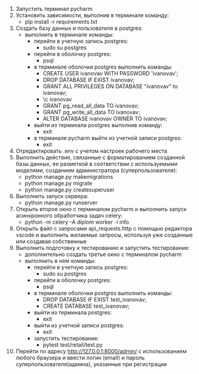 1. Запустить терминал pycharm
2. Установить зависимости, выполнив в терминале команду: 
   - pip install -r requirements.txt
3. Создать базу данных и пользователя в postgres:
   - выполнить в терминале команды: 
     - перейти в учетную запись postgres:
       - sudo su postgres
     - перейти в оболочку postgres:
       - psql
     - в терминале оболочки postgres выполнить команды:
       - CREATE USER ivanovav WITH PASSWORD 'ivanovav';
       - DROP DATABASE IF EXIST ivanovav;
       - GRANT ALL PRIVILEGES ON DATABASE "ivanovav" to ivanovav; 
       - \c ivanovav
       - GRANT pg_read_all_data TO ivanovav;
       - GRANT pg_write_all_data TO ivanovav;
       - ALTER DATABASE ivanovav OWNER TO ivanovav;
     - выйти из терминала postgres выполнив команду:
       - exit
     - в терминале pycharm выйти из учетной записи postgres:
       - exit
4. Отредактировать .env с учетом настроек рабочего места
5. Выполнить действия, связанные с форматированием созданной 
базы данных, ее разметкой в соответствии с используемыми моделями, 
созданием администратора (суперпользователя):
   - python manage.py makemigrations
   - python manage.py migrate
   - python manage.py createsuperuser
6. Выполнить запуск сервера:
   - python manage.py runserver
7. Открыть второе окно с терминалом pycharm и выполнить запуск 
асинхронного обработчика задач celery:
   - python -m celery -A diplom worker -l info
8. Открыть файл с запросами api_requests.http с помощью редактора vscode и 
выполнить желаемые запросы, используя уже созданные или создавая собственные
9. Выполнить подготовку к тестированию и запустить тестирование:
   - дополнительно создать третье окно с терминалом pycharm
   - выполнить в нем команды: 
     - перейти в учетную запись postgres:
       - sudo su postgres
     - перейти в оболочку postgres:
       - psql
     - в терминале оболочки postgres выполнить команды:
       - DROP DATABASE IF EXIST test_ivanovav;
       - CREATE DATABASE test_ivanovav;
     - выйти из терминала postgres:
       - exit
     - выйти из учетной записи postgres:
       - exit
     - запустить тестирование:
       - pytest test/retail/test.py
10. Перейти по адресу http://127.0.0.1:8000/admin/ с использованием любого браузера
и ввести логин (email) и пароль суперпользователя(админа), указанные при регистрации 

